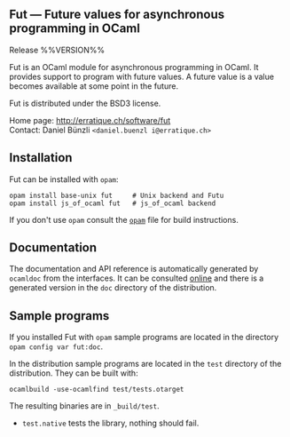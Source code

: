 Fut — Future values for asynchronous programming in OCaml
-------------------------------------------------------------------------------
Release %%VERSION%%

Fut is an OCaml module for asynchronous programming in OCaml. It
provides support to program with future values. A future value is a
value becomes available at some point in the future.

Fut is distributed under the BSD3 license. 

Home page: http://erratique.ch/software/fut    
Contact: Daniel Bünzli `<daniel.buenzl i@erratique.ch>`


## Installation

Fut can be installed with `opam`:

    opam install base-unix fut     # Unix backend and Futu
    opam install js_of_ocaml fut   # js_of_ocaml backend 

If you don't use `opam` consult the [`opam`](opam) file for build
instructions.


## Documentation

The documentation and API reference is automatically generated by
`ocamldoc` from the interfaces. It can be consulted [online][3]
and there is a generated version in the `doc` directory of the 
distribution. 

[3]: http://erratique.ch/software/fut/doc/Fut


## Sample programs

If you installed Fut with `opam` sample programs are located in
the directory `opam config var fut:doc`. 

In the distribution sample programs are located in the `test`
directory of the distribution. They can be built with:

    ocamlbuild -use-ocamlfind test/tests.otarget

The resulting binaries are in `_build/test`.

- `test.native` tests the library, nothing should fail.
